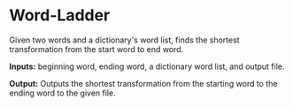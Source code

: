# Word-Ladder
Given two words and a dictionary's word list, finds the shortest transformation from the start word to end word.
<p><b>Inputs:</b> beginning word, ending word, a dictionary word list, and output file.</p>
<p><b>Output:</b> Outputs the shortest transformation from the starting word to the ending word to the given file.</p>
